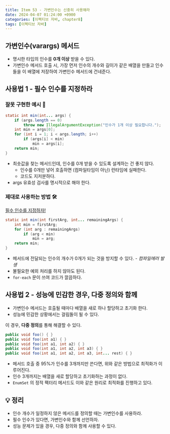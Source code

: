 ```yaml
---
title: Item 53 - 가변인수는 신중히 사용해라
date: 2024-04-07 01:24:00 +0900
categories: [이펙티브 자바, chapter8]
tags: [이펙티브 자바]
---
```


## **가변인수(varargs) 메서드**

- 명시한 타입의 인수를 **0개 이상** 받을 수 있다.
- 가변인수 메서드 호출 시, 가장 먼저 인수의 개수와 길이가 같은 배열을 만들고 인수들을 이 배열에 저장하여 가변인수 메서드에 건네준다.

## **사용법 1 - 필수 인수를 지정하라**

### **잘못 구현한 예시** 🐛

```java
static int min(int... args) {
    if (args.length == 0) 
        throw new IllegalArgumentException("인수가 1개 이상 필요합니다.");
    int min = args[0];
    for (int i = 1; i < args.length; i++)
        if (args[i] < min)
            min = args[i];
    return min;
}
```
- 최솟값을 찾는 메서드인데, 인수를 0개 받을 수 있도록 설계하는 건 좋지 않다.
    - 인수를 0개만 넣어 호출하면 (컴파일타임이 아닌) 런타임에 실패한다.
    - 코드도 지저분하다.
- args 유효성 검사를 명시적으로 해야 한다.

### **제대로 사용하는 방법** **🛠️**
<ins>필수 인수를 지정하자!</ins>

```java
static int min(int firstArg, int... remainingArgs) {
    int min = firstArg;
    for (int arg : remainingArgs)
        if (arg < min)
            min = arg;
    return min;
}
```
- 메서드에 전달되는 인수의 개수가 0개가 되는 것을 방지할 수 있다. - *컴파일에러 발생*
- 불필요한 예외 처리를 하지 않아도 된다.
- `for-each` 문이 쓰여 코드가 깔끔하다.

## **사용법 2 - 성능에 민감한 경우, 다중 정의와 함께**

- 가변인수 메서드는 호출될 때마다 배열을 새로 하나 할당하고 초기화 한다.
- 성능에 민감한 상황에서는 걸림돌이 될 수 있다.

이 경우, **다중 정의**를 통해 해결할 수 있다.

```java
public void foo() { }
public void foo(int a1) { }
public void foo(int a1, int a2) { }
public void foo(int a1, int a2, int a3) { }
public void foo(int a1, int a2, int a3, int... rest) { }
```
- 메서드 호출 중 95%가 인수를 3개까지만 쓴다면, 위와 같은 방법으로 최적화가 이루어진다.
- 인수 3개까지는 배열을 새로 할당하고 초기화하는 과정이 없다.
- `EnumSet` 의 정적 팩터리 메서드도 이와 같은 원리로 최적화를 진행하고 있다.

## **💡 정리**

- 인수 개수가 일정하지 않은 메서드를 정의할 때는 가변인수를 사용하라.
- 필수 인수가 있다면, 가변인수와 함께 선언하자.
- 성능 문제가 있을 경우, 다중 정의와 함께 사용할 수 있다.
